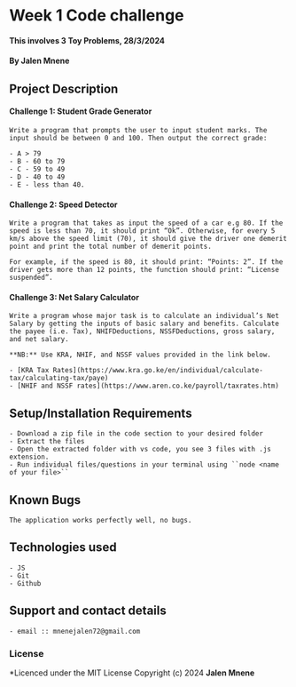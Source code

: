 
# Week 1 Code challenge
#### This involves 3 Toy Problems, 28/3/2024
#### **By Jalen Mnene**
## Project Description
#### Challenge 1: Student Grade Generator
    Write a program that prompts the user to input student marks. The input should be between 0 and 100. Then output the correct grade:

    - A > 79
    - B - 60 to 79
    - C - 59 to 49
    - D - 40 to 49
    - E - less than 40.

#### Challenge 2: Speed Detector

    Write a program that takes as input the speed of a car e.g 80. If the speed is less than 70, it should print “Ok”. Otherwise, for every 5 km/s above the speed limit (70), it should give the driver one demerit point and print the total number of demerit points.

    For example, if the speed is 80, it should print: “Points: 2”. If the driver gets more than 12 points, the function should print: “License suspended”.

#### Challenge 3: Net Salary Calculator

    Write a program whose major task is to calculate an individual’s Net Salary by getting the inputs of basic salary and benefits. Calculate the payee (i.e. Tax), NHIFDeductions, NSSFDeductions, gross salary, and net salary.

    **NB:** Use KRA, NHIF, and NSSF values provided in the link below.

    - [KRA Tax Rates](https://www.kra.go.ke/en/individual/calculate-tax/calculating-tax/paye)
    - [NHIF and NSSF rates](https://www.aren.co.ke/payroll/taxrates.htm)


## Setup/Installation Requirements
    - Download a zip file in the code section to your desired folder
    - Extract the files
    - Open the extracted folder with vs code, you see 3 files with .js extension.
    - Run individual files/questions in your terminal using ``node <name of your file>``
       

## Known Bugs
    The application works perfectly well, no bugs.

## Technologies used
    - JS
    - Git
    - Github

## Support and contact details
    - email :: mnenejalen72@gmail.com

### License

*Licenced under the MIT License
Copyright (c) 2024 **Jalen Mnene**